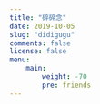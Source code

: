 ```yaml
---
title: "碎碎念"
date: 2019-10-05
slug: "didigugu"
comments: false
license: false
menu:
    main:
        weight: -70
        pre: friends
---
```

<!-- 引用 artitalk -->
<script type="text/javascript" src="https://unpkg.com/artitalk"></script>
<!-- 存放说说的容器 -->
<div id="artitalk_main"></div>
<script>
new Artitalk({
    appId: 'jA4aNmHuxgrlpS1W2I73xUgv-MdYXbMMI', // Your LeanCloud appId
    appKey: 'bpWvJs2xi2pKFETu5jKWPx88' // Your LeanCloud appKey
})
</script>


